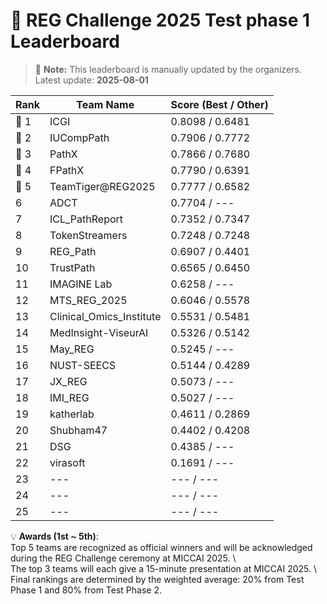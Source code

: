# 🏅 REG Challenge 2025 Test phase 1 Leaderboard

> 📌 **Note:** This leaderboard is manually updated by the organizers.  
> Latest update: **2025-08-01**

| Rank | Team Name        | Score (Best / Other) |
|------|------------------|--------------------|
| 🥇 1 | ICGI          | 0.8098 / 0.6481          |
| 🥈 2 | IUCompPath          | 0.7906 / 0.7772          |
| 🥉 3 | PathX          | 0.7866 / 0.7680          |
| 🏅 4 | FPathX          | 0.7790 / 0.6391          |
| 🏅 5 | TeamTiger@REG2025          | 0.7777 / 0.6582        |
| 6    | ADCT          | 0.7704 / ---          |
| 7    | ICL_PathReport          | 0.7352 / 0.7347        |
| 8    | TokenStreamers          | 0.7248 / 0.7248        |
| 9    | REG_Path          | 0.6907 / 0.4401        |
| 10    | TrustPath          | 0.6565 / 0.6450        |
| 11    | IMAGINE Lab          | 0.6258 / ---        |
| 12   | MTS_REG_2025          | 0.6046 / 0.5578        |
| 13   | Clinical_Omics_Institute          | 0.5531 / 0.5481        |
| 14   | MedInsight-ViseurAI          | 0.5326 / 0.5142        |
| 15   | May_REG          | 0.5245 / ---        |
| 16   | NUST-SEECS          | 0.5144 / 0.4289        |
| 17   | JX_REG          | 0.5073 / ---        |
| 18   | IMI_REG          | 0.5027 / ---        |
| 19   | katherlab          | 0.4611 / 0.2869        |
| 20   | Shubham47          | 0.4402 / 0.4208        |
| 21   | DSG          | 0.4385 / ---        |
| 22   | virasoft          | 0.1691 / ---        |
| 23   | ---          | --- / ---        |
| 24   | ---          | --- / ---        |
| 25   | ---          | --- / ---        |


<!-- | Rank | Team Name        | Score (Best / Other) |
|------|------------------|--------------------|
| 🥇 1 | IUCompPath          | 0.7906 / 0.7772          |
| 🥈 2 | TeamTiger@REG2025          | 0.7777 / 0.6582        |
| 🥉 3 | ADCT          | 0.7704 / ---          |
| 🏅 4 | ICGI          | 0.6481 / ---          |
| 🏅 5 | MTS_REG_2025          | 0.6046 / 0.5578        |
| 6    | Clinical_Omics_Institute          | 0.5481 / ---        |
| 7    | May_REG          | 0.5245 / ---        |
| 8    | MedInsight-ViseurAI          | 0.5142 / ---        |
| 9    | JX_REG          | 0.5073 / ---        |
| 10    | IMI_REG          | 0.5027 / ---        |
| 11    | katherlab          | 0.4611 / 0.2869        |
| 12   | Shubham47          | 0.4402 / 0.4208        |
| 13   | REG_Path          | 0.4401 / ---        |
| 14   | ---          | --- / ---        |
| 15   | ---          | --- / ---        | -->

💡 **Awards (1st ~ 5th)**:  
Top 5 teams are recognized as official winners and will be acknowledged during the REG Challenge ceremony at MICCAI 2025. \\  
The top 3 teams will each give a 15-minute presentation at MICCAI 2025. \\
Final rankings are determined by the weighted average: 20% from Test Phase 1 and 80% from Test Phase 2.  

